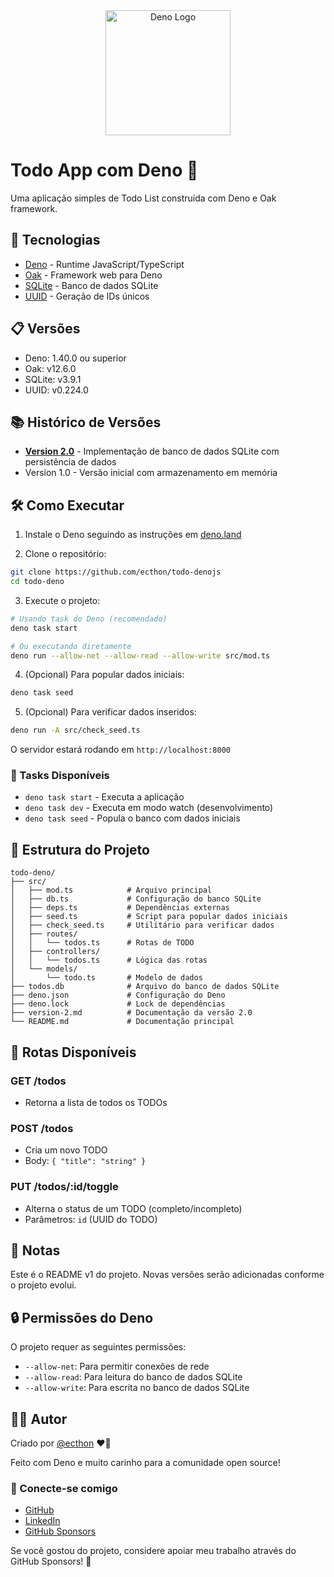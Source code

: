 <div align="center">
  <img src="https://jsr.io/logos/deno.svg?__frsh_c=ca5b312be6dd05d0c3fcd846d4d033c72ae5ef61" alt="Deno Logo" width="200"/>
</div>

# Todo App com Deno 🦖

Uma aplicação simples de Todo List construída com Deno e Oak framework.

## 🚀 Tecnologias

- [Deno](https://deno.land/) - Runtime JavaScript/TypeScript
- [Oak](https://deno.land/x/oak) - Framework web para Deno
- [SQLite](https://deno.land/x/sqlite) - Banco de dados SQLite
- [UUID](https://deno.land/std/uuid) - Geração de IDs únicos

## 📋 Versões

- Deno: 1.40.0 ou superior
- Oak: v12.6.0
- SQLite: v3.9.1
- UUID: v0.224.0

## 📚 Histórico de Versões

- **[Version 2.0](version-2.md)** - Implementação de banco de dados SQLite com persistência de dados
- Version 1.0 - Versão inicial com armazenamento em memória

## 🛠️ Como Executar

1. Instale o Deno seguindo as instruções em [deno.land](https://deno.land/#installation)

2. Clone o repositório:
```bash
git clone https://github.com/ecthon/todo-denojs
cd todo-deno
```

3. Execute o projeto:
```bash
# Usando task do Deno (recomendado)
deno task start

# Ou executando diretamente
deno run --allow-net --allow-read --allow-write src/mod.ts
```

4. (Opcional) Para popular dados iniciais:
```bash
deno task seed
```

5. (Opcional) Para verificar dados inseridos:
```bash
deno run -A src/check_seed.ts
```

O servidor estará rodando em `http://localhost:8000`

### 🚀 Tasks Disponíveis

- `deno task start` - Executa a aplicação
- `deno task dev` - Executa em modo watch (desenvolvimento)
- `deno task seed` - Popula o banco com dados iniciais

## 📁 Estrutura do Projeto

```
todo-deno/
├── src/
│   ├── mod.ts            # Arquivo principal
│   ├── db.ts             # Configuração do banco SQLite
│   ├── deps.ts           # Dependências externas
│   ├── seed.ts           # Script para popular dados iniciais
│   ├── check_seed.ts     # Utilitário para verificar dados
│   ├── routes/
│   │   └── todos.ts      # Rotas de TODO
│   ├── controllers/
│   │   └── todos.ts      # Lógica das rotas
│   └── models/
│       └── todo.ts       # Modelo de dados
├── todos.db              # Arquivo do banco de dados SQLite
├── deno.json             # Configuração do Deno
├── deno.lock             # Lock de dependências
├── version-2.md          # Documentação da versão 2.0
└── README.md             # Documentação principal
```

## 🔌 Rotas Disponíveis

### GET /todos
- Retorna a lista de todos os TODOs

### POST /todos
- Cria um novo TODO
- Body: `{ "title": "string" }`

### PUT /todos/:id/toggle
- Alterna o status de um TODO (completo/incompleto)
- Parâmetros: `id` (UUID do TODO)

## 📝 Notas

Este é o README v1 do projeto. Novas versões serão adicionadas conforme o projeto evolui.

## 🔒 Permissões do Deno

O projeto requer as seguintes permissões:
- `--allow-net`: Para permitir conexões de rede
- `--allow-read`: Para leitura do banco de dados SQLite
- `--allow-write`: Para escrita no banco de dados SQLite

## 👨‍💻 Autor

Criado por [@ecthon](https://github.com/ecthon) ❤️🦖

Feito com Deno e muito carinho para a comunidade open source!

### 📱 Conecte-se comigo

- [GitHub](https://github.com/ecthon)
- [LinkedIn](https://linkedin.com/in/ecthon)
- [GitHub Sponsors](https://github.com/sponsors/ecthon)

Se você gostou do projeto, considere apoiar meu trabalho através do GitHub Sponsors! 🌟

